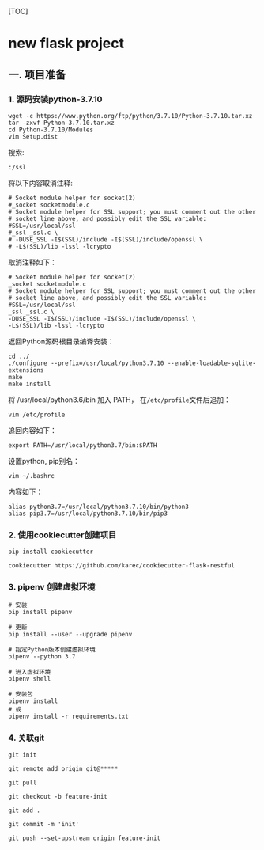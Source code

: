 [TOC]

# new flask project



## 一. 项目准备



### 1. 源码安装python-3.7.10

```shell
wget -c https://www.python.org/ftp/python/3.7.10/Python-3.7.10.tar.xz
tar -zxvf Python-3.7.10.tar.xz
cd Python-3.7.10/Modules
vim Setup.dist
```

搜索:

```shell
:/ssl
```
将以下内容取消注释:

```shell 
# Socket module helper for socket(2)
#_socket socketmodule.c
# Socket module helper for SSL support; you must comment out the other
# socket line above, and possibly edit the SSL variable:
#SSL=/usr/local/ssl
#_ssl _ssl.c \
# -DUSE_SSL -I$(SSL)/include -I$(SSL)/include/openssl \
# -L$(SSL)/lib -lssl -lcrypto
```

取消注释如下：

```shell
# Socket module helper for socket(2)
_socket socketmodule.c
# Socket module helper for SSL support; you must comment out the other
# socket line above, and possibly edit the SSL variable:
#SSL=/usr/local/ssl
_ssl _ssl.c \
-DUSE_SSL -I$(SSL)/include -I$(SSL)/include/openssl \
-L$(SSL)/lib -lssl -lcrypto
```

返回Python源码根目录编译安装：

```
cd ../
./configure --prefix=/usr/local/python3.7.10 --enable-loadable-sqlite-extensions
make
make install
```

将 /usr/local/python3.6/bin 加入 PATH， 在`/etc/profile`文件后追加：

```
vim /etc/profile
```

追回内容如下：

```
export PATH=/usr/local/python3.7/bin:$PATH
```

设置python, pip别名：

```
vim ~/.bashrc
```

内容如下：

```
alias python3.7=/usr/local/python3.7.10/bin/python3
alias pip3.7=/usr/local/python3.7.10/bin/pip3
```



### 2. 使用cookiecutter创建项目

```shell
pip install cookiecutter

cookiecutter https://github.com/karec/cookiecutter-flask-restful
```



### 3. pipenv 创建虚拟环境

```shell
# 安装
pip install pipenv

# 更新
pip install --user --upgrade pipenv

# 指定Python版本创建虚拟环境
pipenv --python 3.7

# 进入虚拟环境
pipenv shell

# 安装包
pipenv install
# 或
pipenv install -r requirements.txt
```



### 4. 关联git

```shell
git init

git remote add origin git@*****

git pull

git checkout -b feature-init

git add .

git commit -m 'init'

git push --set-upstream origin feature-init
```



